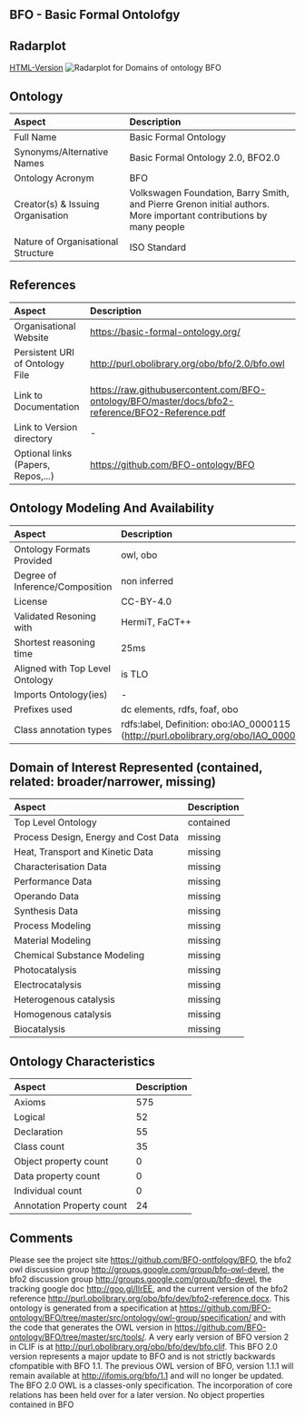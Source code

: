 ## BFO - Basic Formal Ontolofgy


 ## Radarplot 

 [HTML-Version](../radarplots/Radarplot_BFO.html) ![Radarplot for Domains of ontology BFO](../radarplots/Radarplot_BFO.svg) 
## Ontology

|Aspect |Description| 
 |:---|:---|
| Full Name | Basic Formal Ontology |
| Synonyms/Alternative Names | Basic Formal Ontology 2.0, BFO2.0 |
| Ontology Acronym | BFO |
| Creator(s) & Issuing Organisation | Volkswagen Foundation, Barry Smith, and Pierre Grenon initial authors. More important contributions by many people |
| Nature of Organisational Structure | ISO Standard |

## References

|Aspect |Description| 
 |:---|:---|
| Organisational Website | https://basic-formal-ontology.org/ |
| Persistent URI of Ontology File | http://purl.obolibrary.org/obo/bfo/2.0/bfo.owl |
| Link to Documentation | https://raw.githubusercontent.com/BFO-ontology/BFO/master/docs/bfo2-reference/BFO2-Reference.pdf |
| Link to Version directory | - |
| Optional links (Papers, Repos,...) | https://github.com/BFO-ontology/BFO |

## Ontology Modeling And Availability

|Aspect |Description| 
 |:---|:---|
| Ontology Formats Provided | owl, obo |
| Degree of Inference/Composition | non inferred |
| License | CC-BY-4.0  |
| Validated Resoning with | HermiT, FaCT++ |
| Shortest reasoning time | 25ms |
| Aligned with Top Level Ontology | is TLO |
| Imports Ontology(ies) | - |
| Prefixes used | dc elements, rdfs, foaf, obo |
| Class annotation types | rdfs:label, Definition: obo:IAO_0000115 (http://purl.obolibrary.org/obo/IAO_0000115)  |

## Domain of Interest Represented (contained, related: broader/narrower, missing)

|Aspect |Description| 
 |:---|:---|
| Top Level Ontology | contained |
| Process Design, Energy and Cost Data | missing |
| Heat, Transport and Kinetic Data | missing |
| Characterisation Data | missing |
| Performance Data | missing |
| Operando Data | missing |
| Synthesis Data | missing |
| Process Modeling | missing |
| Material Modeling | missing |
| Chemical Substance Modeling | missing |
| Photocatalysis | missing |
| Electrocatalysis | missing |
| Heterogenous catalysis | missing |
| Homogenous catalysis | missing |
| Biocatalysis | missing |

## Ontology Characteristics

|Aspect |Description| 
 |:---|:---|
| Axioms | 575 |
| Logical | 52 |
| Declaration | 55 |
| Class count | 35 |
| Object property count | 0 |
| Data property count | 0 |
| Individual count | 0 |
| Annotation Property count | 24 |

## Comments

Please see the project site https://github.com/BFO-ontfology/BFO, the bfo2 owl discussion group http://groups.google.com/group/bfo-owl-devel, the bfo2 discussion group http://groups.google.com/group/bfo-devel, the tracking google doc http://goo.gl/IlrEE, and the current version of the bfo2 reference http://purl.obolibrary.org/obo/bfo/dev/bfo2-reference.docx. This ontology is generated from a specification at https://github.com/BFO-ontology/BFO/tree/master/src/ontology/owl-group/specification/ and with the code that generates the OWL version in https://github.com/BFO-ontology/BFO/tree/master/src/tools/. A very early version of BFO version 2 in CLIF is at http://purl.obolibrary.org/obo/bfo/dev/bfo.clif.
This BFO 2.0 version represents a major update to BFO and is not strictly backwards cfompatible with BFO 1.1. The previous OWL version of BFO, version 1.1.1 will remain available at http://ifomis.org/bfo/1.1 and will no longer be updated. The BFO 2.0 OWL is a classes-only specification. The incorporation of core relations has been held over for a later version.
No object properties contained in BFO
